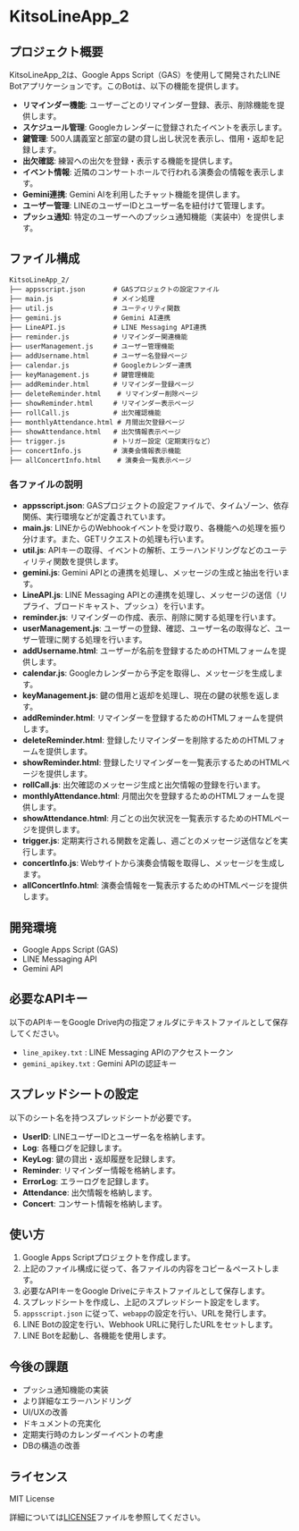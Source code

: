 # KitsoLineApp_2

## プロジェクト概要

KitsoLineApp_2は、Google Apps Script（GAS）を使用して開発されたLINE Botアプリケーションです。このBotは、以下の機能を提供します。

- **リマインダー機能**: ユーザーごとのリマインダー登録、表示、削除機能を提供します。
- **スケジュール管理**: Googleカレンダーに登録されたイベントを表示します。
- **鍵管理**: 500人講義室と部室の鍵の貸し出し状況を表示し、借用・返却を記録します。
- **出欠確認**: 練習への出欠を登録・表示する機能を提供します。
- **イベント情報**: 近隣のコンサートホールで行われる演奏会の情報を表示します。
- **Gemini連携**: Gemini AIを利用したチャット機能を提供します。
- **ユーザー管理**: LINEのユーザーIDとユーザー名を紐付けて管理します。
- **プッシュ通知**: 特定のユーザーへのプッシュ通知機能（実装中）を提供します。

## ファイル構成

```
KitsoLineApp_2/
├── appsscript.json       # GASプロジェクトの設定ファイル
├── main.js               # メイン処理
├── util.js               # ユーティリティ関数
├── gemini.js             # Gemini AI連携
├── LineAPI.js            # LINE Messaging API連携
├── reminder.js           # リマインダー関連機能
├── userManagement.js     # ユーザー管理機能
├── addUsername.html      # ユーザー名登録ページ
├── calendar.js           # Googleカレンダー連携
├── keyManagement.js      # 鍵管理機能
├── addReminder.html      # リマインダー登録ページ
├── deleteReminder.html    # リマインダー削除ページ
├── showReminder.html     # リマインダー表示ページ
├── rollCall.js           # 出欠確認機能
├── monthlyAttendance.html # 月間出欠登録ページ
├── showAttendance.html   # 出欠情報表示ページ
├── trigger.js            # トリガー設定（定期実行など）
├── concertInfo.js        # 演奏会情報表示機能
├── allConcertInfo.html    # 演奏会一覧表示ページ
```

### 各ファイルの説明

- **appsscript.json**: GASプロジェクトの設定ファイルで、タイムゾーン、依存関係、実行環境などが定義されています。
- **main.js**: LINEからのWebhookイベントを受け取り、各機能への処理を振り分けます。また、GETリクエストの処理も行います。
- **util.js**: APIキーの取得、イベントの解析、エラーハンドリングなどのユーティリティ関数を提供します。
- **gemini.js**: Gemini APIとの連携を処理し、メッセージの生成と抽出を行います。
- **LineAPI.js**: LINE Messaging APIとの連携を処理し、メッセージの送信（リプライ、ブロードキャスト、プッシュ）を行います。
- **reminder.js**: リマインダーの作成、表示、削除に関する処理を行います。
- **userManagement.js**: ユーザーの登録、確認、ユーザー名の取得など、ユーザー管理に関する処理を行います。
- **addUsername.html**: ユーザーが名前を登録するためのHTMLフォームを提供します。
- **calendar.js**: Googleカレンダーから予定を取得し、メッセージを生成します。
- **keyManagement.js**: 鍵の借用と返却を処理し、現在の鍵の状態を返します。
- **addReminder.html**: リマインダーを登録するためのHTMLフォームを提供します。
- **deleteReminder.html**: 登録したリマインダーを削除するためのHTMLフォームを提供します。
- **showReminder.html**: 登録したリマインダーを一覧表示するためのHTMLページを提供します。
- **rollCall.js**: 出欠確認のメッセージ生成と出欠情報の登録を行います。
- **monthlyAttendance.html**: 月間出欠を登録するためのHTMLフォームを提供します。
- **showAttendance.html**: 月ごとの出欠状況を一覧表示するためのHTMLページを提供します。
- **trigger.js**: 定期実行される関数を定義し、週ごとのメッセージ送信などを実行します。
- **concertInfo.js**: Webサイトから演奏会情報を取得し、メッセージを生成します。
- **allConcertInfo.html**: 演奏会情報を一覧表示するためのHTMLページを提供します。

## 開発環境

- Google Apps Script (GAS)
- LINE Messaging API
- Gemini API

## 必要なAPIキー

以下のAPIキーをGoogle Drive内の指定フォルダにテキストファイルとして保存してください。

- `line_apikey.txt` : LINE Messaging APIのアクセストークン
- `gemini_apikey.txt` : Gemini APIの認証キー

## スプレッドシートの設定

以下のシート名を持つスプレッドシートが必要です。

- **UserID**: LINEユーザーIDとユーザー名を格納します。
- **Log**: 各種ログを記録します。
- **KeyLog**: 鍵の貸出・返却履歴を記録します。
- **Reminder**: リマインダー情報を格納します。
- **ErrorLog**: エラーログを記録します。
- **Attendance**: 出欠情報を格納します。
- **Concert**: コンサート情報を格納します。

## 使い方

1.  Google Apps Scriptプロジェクトを作成します。
2.  上記のファイル構成に従って、各ファイルの内容をコピー＆ペーストします。
3.  必要なAPIキーをGoogle Driveにテキストファイルとして保存します。
4.  スプレッドシートを作成し、上記のスプレッドシート設定をします。
5.  `appsscript.json` に従って、`webapp`の設定を行い、URLを発行します。
6.  LINE Botの設定を行い、Webhook URLに発行したURLをセットします。
7.  LINE Botを起動し、各機能を使用します。

## 今後の課題

- プッシュ通知機能の実装
- より詳細なエラーハンドリング
- UI/UXの改善
- ドキュメントの充実化
- 定期実行時のカレンダーイベントの考慮
- DBの構造の改善

## ライセンス

MIT License

詳細については[LICENSE](LICENSE)ファイルを参照してください。

